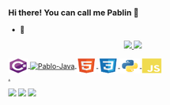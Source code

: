 ### Hi there! You can call me Pablin 🤗

- 🌱

<div align="center">
  <a href="https://github.com/devpabloluiz">
  <img height="180em" src="https://github-readme-stats.vercel.app/api?username=devpabloluiz&show_icons=true&theme=github_dark&include_all_commits=true&count_private=true"/>
  <img height="180em" src="https://github-readme-stats.vercel.app/api/top-langs/?username=devpabloluiz&layout=compact&langs_count=7&theme=github_dark"/>
</div>

  <div style="display: inline_block"><br>
  <img align="center" alt="Pablo-Csharp" height="30" width="40" src="https://raw.githubusercontent.com/devicons/devicon/master/icons/csharp/csharp-original.svg">
  <img align="center" alt="Pablo-Java" height="30" width="40" src="https://raw.githubusercontent.com/jmnote/z-icons/master/svg/java.svg">
  <img align="center" alt="Pablo-HTML" height="30" width="40" src="https://raw.githubusercontent.com/devicons/devicon/master/icons/html5/html5-original.svg">
  <img align="center" alt="Pablo-CSS" height="30" width="40" src="https://raw.githubusercontent.com/devicons/devicon/master/icons/css3/css3-original.svg">
  <img align="center" alt="Pablo-Python" height="30" width="40" src="https://raw.githubusercontent.com/devicons/devicon/master/icons/python/python-original.svg">
  <img align="center" alt="PABLO-Js" height="30" width="40" src="https://raw.githubusercontent.com/devicons/devicon/master/icons/javascript/javascript-plain.svg">
</div>
.
<div>

  <a href="https://api.whatsapp.com/send?phone=5521989412396&text=Ol%C3%A1%20Pablo%2C%20tudo%20bem%3F" target="_blank"><img src="https://img.shields.io/badge/WhatsApp-25D366?style=for-the-badge&logo=whatsapp&logoColor=white" target="_blank"></a>
  <a href = "mailto:contatopabloluiz@gmail.com"><img src="https://img.shields.io/badge/-Gmail-%23333?style=for-the-badge&logo=gmail&logoColor=white" target="_blank"></a>
  <a href="https://www.linkedin.com/in/pabloluiz01" target="_blank"><img src="https://img.shields.io/badge/-LinkedIn-%230077B5?style=for-the-badge&logo=linkedin&logoColor=white" target="_blank"></a>    	
  
</div>
